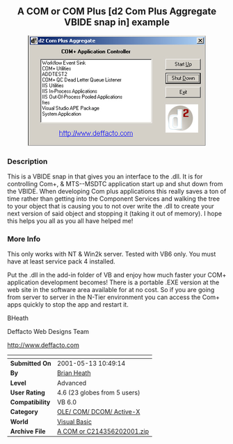 ﻿<div align="center">

## A COM or COM Plus \[d2 Com Plus Aggregate VBIDE snap in\] example

<img src="PIC20015131059469755.jpg">
</div>

### Description

This is a VBIDE snap in that gives you an interface to the .dll. It is for controlling Com+, & MTS--MSDTC application start up and shut down from the VBIDE. When developing Com plus applications this really saves a ton of time rather than getting into the Component Services and walking the tree to your object that is causing you to not over write the .dll to create your next version of said object and stopping it (taking it out of memory). I hope this helps you all as you all have helped me!
 
### More Info
 
This only works with NT & Win2k server. Tested with VB6 only. You must have at least service pack 4 installed.

Put the .dll in the add-in folder of VB and enjoy how much faster your COM+ application development becomes! There is a portable .EXE version at the web site in the software area available for at no cost. So if you are going from server to server in the N-Tier environment you can access the Com+ apps quickly to stop the app and restart it.

BHeath

Deffacto Web Designs Team

http://www.deffacto.com


<span>             |<span>
---                |---
**Submitted On**   |2001-05-13 10:49:14
**By**             |[Brian Heath](https://github.com/Planet-Source-Code/PSCIndex/blob/master/ByAuthor/brian-heath.md)
**Level**          |Advanced
**User Rating**    |4.6 (23 globes from 5 users)
**Compatibility**  |VB 6\.0
**Category**       |[OLE/ COM/ DCOM/ Active\-X](https://github.com/Planet-Source-Code/PSCIndex/blob/master/ByCategory/ole-com-dcom-active-x__1-29.md)
**World**          |[Visual Basic](https://github.com/Planet-Source-Code/PSCIndex/blob/master/ByWorld/visual-basic.md)
**Archive File**   |[A COM or C214356202001\.zip](https://github.com/Planet-Source-Code/brian-heath-a-com-or-com-plus-d2-com-plus-aggregate-vbide-snap-in-example__1-23157/archive/master.zip)








